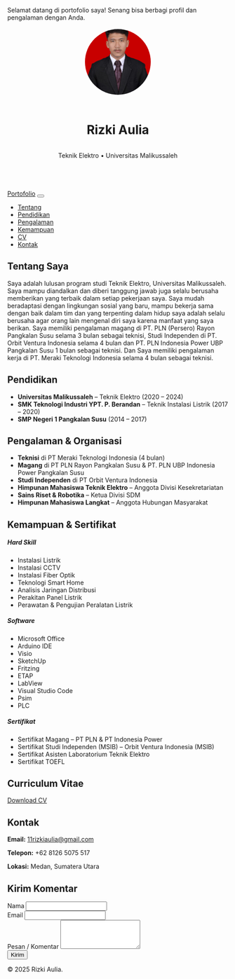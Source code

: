 <html lang="id">
<head>
  <meta name="google-site-verification" content="eb4TsiEpMWYICwUIO5R95odfXxbFezjOyksVh7aC2Ck" />
  <meta charset="UTF-8">
  <meta name="viewport" content="width=device-width, initial-scale=1">
  <link href="https://cdn.jsdelivr.net/npm/bootstrap@5.3.0/dist/css/bootstrap.min.css" rel="stylesheet">
</head>
<body>
  <!-- Welcome Banner -->
  <div class="bg-primary text-white text-center py-2">
    <p class="mb-0">Selamat datang di portofolio saya! Senang bisa berbagi profil dan pengalaman dengan Anda.</p>
  </div>

  <header class="bg-dark text-white text-center py-5">
    <div style="display: flex; flex-direction: column; align-items: center;">
      <img src="Pas Foto.jpg" alt="Foto Rizki Aulia" style="width: 150px; height: 150px; object-fit: cover; border-radius: 50%; margin-bottom: 20px; border: 4px solid #fff;">
      <h1 class="display-4">Rizki Aulia</h1>
      <p class="lead mb-0">Teknik Elektro • Universitas Malikussaleh</p>
    </div>
  </header>

  <nav class="navbar navbar-expand-lg navbar-light bg-light sticky-top">
    <div class="container">
      <a class="navbar-brand" href="#">Portofolio</a>
      <button class="navbar-toggler" type="button" data-bs-toggle="collapse" data-bs-target="#navbarNav">
        <span class="navbar-toggler-icon"></span>
      </button>
      <div class="collapse navbar-collapse" id="navbarNav">
        <ul class="navbar-nav ms-auto">
          <li class="nav-item"><a href="#about" class="nav-link">Tentang</a></li>
          <li class="nav-item"><a href="#education" class="nav-link">Pendidikan</a></li>
          <li class="nav-item"><a href="#experience" class="nav-link">Pengalaman</a></li>
          <li class="nav-item"><a href="#skills" class="nav-link">Kemampuan</a></li>
          <li class="nav-item"><a href="#cv" class="nav-link">CV</a></li>
          <li class="nav-item"><a href="#contact" class="nav-link">Kontak</a></li>
        </ul>
      </div>
    </div>
  </nav>

  <section id="about" class="container my-5">
    <h2 class="mb-3 section-title">Tentang Saya</h2>
    <p class="section-text">Saya adalah lulusan program studi Teknik Elektro, Universitas Malikussaleh. Saya mampu diandalkan dan diberi tanggung jawab juga selalu berusaha memberikan yang terbaik dalam setiap pekerjaan saya. Saya mudah beradaptasi dengan lingkungan sosial yang baru, mampu bekerja sama dengan baik dalam tim dan yang terpenting dalam hidup saya adalah selalu berusaha agar orang lain mengenal diri saya karena manfaat yang saya berikan. Saya memiliki pengalaman magang di PT. PLN (Persero) Rayon Pangkalan Susu selama 3 bulan sebagai teknisi, Studi Independen di PT. Orbit Ventura Indonesia selama 4 bulan dan PT. PLN Indonesia Power UBP Pangkalan Susu 1 bulan sebagai teknisi. Dan Saya memiliki pengalaman kerja di PT. Meraki Teknologi Indonesia selama 4 bulan sebagai teknisi.</p>
  </section>

  <section id="education" class="container my-5">
    <h2 class="mb-3 section-title">Pendidikan</h2>
    <ul>
      <li><strong>Universitas Malikussaleh</strong> – Teknik Elektro (2020 – 2024)</li>
      <li><strong>SMK Teknologi Industri YPT. P. Berandan</strong> – Teknik Instalasi Listrik (2017 – 2020)</li>
      <li><strong>SMP Negeri 1 Pangkalan Susu</strong> (2014 – 2017)</li>
    </ul>
  </section>

  <section id="experience" class="container my-5">
    <h2 class="mb-3 section-title">Pengalaman & Organisasi</h2>
    <ul>
      <li><strong>Teknisi</strong> di PT Meraki Teknologi Indonesia (4 bulan)</li>
      <li><strong>Magang</strong> di PT PLN Rayon Pangkalan Susu & PT. PLN UBP Indonesia Power Pangkalan Susu </li>
      <li><strong>Studi Independen</strong> di PT Orbit Ventura Indonesia</li>
      <li><strong>Himpunan Mahasiswa Teknik Elektro</strong> – Anggota Divisi Kesekretariatan</li>
      <li><strong>Sains Riset & Robotika</strong> – Ketua Divisi SDM</li>
      <li><strong>Himpunan Mahasiswa Langkat</strong> – Anggota Hubungan Masyarakat</li>
    </ul>
  </section>

  <section id="skills" class="container my-5">
    <h2 class="mb-3 section-title">Kemampuan & Sertifikat</h2>
    <div class="row">
      <div class="col-md-4">
        <h5>Hard Skill</h5>
        <ul>
          <li>Instalasi Listrik</li>
          <li>Instalasi CCTV</li>
          <li>Instalasi Fiber Optik</li>
          <li>Teknologi Smart Home</li>
          <li>Analisis Jaringan Distribusi</li>
          <li>Perakitan Panel Listrik</li>
          <li>Perawatan & Pengujian Peralatan Listrik</li>
        </ul>
      </div>
      <div class="col-md-4">
        <h5>Software</h5>
        <ul>
          <li>Microsoft Office</li>
          <li>Arduino IDE</li>
          <li>Visio</li>
          <li>SketchUp</li>
          <li>Fritzing</li>
          <li>ETAP</li>
          <li>LabView</li>
          <li>Visual Studio Code</li>
          <li>Psim</li>
          <li>PLC</li>
        </ul>
      </div>
      <div class="col-md-4">
        <h5>Sertifikat</h5>
        <ul>
          <li>Sertifikat Magang – PT PLN & PT Indonesia Power</li>
          <li>Sertifikat Studi Independen (MSIB) – Orbit Ventura Indonesia (MSIB)</li>
          <li>Sertifikat Asisten Laboratorium Teknik Elektro</li>
          <li>Sertifikat TOEFL</li>
        </ul>
      </div>
    </div>
  </section>

  <section id="cv" class="container my-5">
    <h2 class="mb-3 section-title">Curriculum Vitae</h2>
    <a href="File_RizkiAulia.pdf" class="btn btn-primary mb-3" target="_blank">Download CV</a>
  </section>

  <section id="contact" class="container my-5">
    <h2 class="mb-3 section-title">Kontak</h2>
    <p class="section-text"><strong>Email:</strong> <a href="mailto:11rizkiaulia@gmail.com">11rizkiaulia@gmail.com</a></p>
    <p class="section-text"><strong>Telepon:</strong> +62 8126 5075 517</p>
    <p class="section-text"><strong>Lokasi:</strong> Medan, Sumatera Utara</p>
  </section>

  <!-- Form Umpan Balik -->
  <section id="feedback" class="container my-5">
    <h2 class="mb-3 section-title">Kirim Komentar</h2>
    <form action="https://formspree.io/f/xrbqlgvn" method="POST">
      <div class="mb-3">
        <label for="name" class="form-label">Nama</label>
        <input type="text" class="form-control" id="name" name="nama" required>
      </div>
      <div class="mb-3">
        <label for="email" class="form-label">Email</label>
        <input type="email" class="form-control" id="email" name="email" required>
      </div>
      <div class="mb-3">
        <label for="message" class="form-label">Pesan / Komentar</label>
        <textarea class="form-control" id="message" name="pesan" rows="4" required></textarea>
      </div>
      <button type="submit" class="btn btn-primary">Kirim</button>
    </form>
  </section>

  <footer class="bg-dark text-white text-center py-3">
    <p>&copy; 2025 Rizki Aulia.</p>
  </footer>

  <script src="https://cdn.jsdelivr.net/npm/bootstrap@5.3.0/dist/js/bootstrap.bundle.min.js"></script>
</body>
</html>
